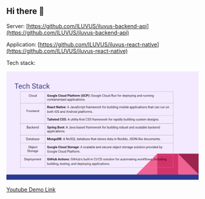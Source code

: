 ## Hi there 👋

Server: [https://github.com/ILUVUS/iluvus-backend-api](https://github.com/ILUVUS/iluvus-backend-api)

Application: [https://github.com/ILUVUS/iluvus-react-native](https://github.com/ILUVUS/iluvus-react-native)

Tech stack:

![Tech stack](./img/tech_stack.png)

[Youtube Demo Link](https://youtube.com)